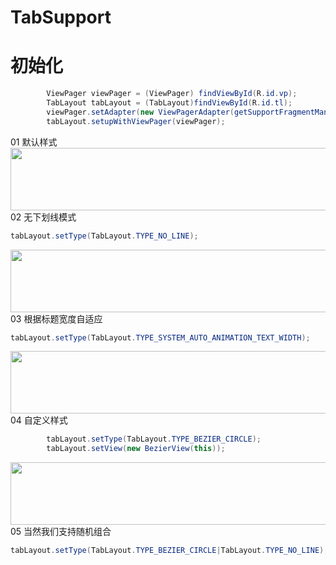 # TabSupport

# 初始化

```java
        ViewPager viewPager = (ViewPager) findViewById(R.id.vp);
        TabLayout tabLayout = (TabLayout)findViewById(R.id.tl);
        viewPager.setAdapter(new ViewPagerAdapter(getSupportFragmentManager()));
        tabLayout.setupWithViewPager(viewPager);
```
01 默认样式 <br>
<img src="https://github.com/LessTalk/TabSupport/blob/master/library/src/main/res/img/DEFAULT.png" width="700" height="100" /> <br>
02 无下划线模式 <br>
```java
tabLayout.setType(TabLayout.TYPE_NO_LINE);
```
<img src="https://github.com/LessTalk/TabSupport/blob/master/library/src/main/res/img/TYPE_NO_LINE.png" width="700" height="100" /> <br>
03 根据标题宽度自适应 <br>
```java
tabLayout.setType(TabLayout.TYPE_SYSTEM_AUTO_ANIMATION_TEXT_WIDTH); 
```
<img src="https://github.com/LessTalk/TabSupport/blob/master/library/src/main/res/img/TYPE_SYSTEM_AUTO_ANIMATION_TEXT_WIDTH.png" width="700" height="100" /> <br>
04 自定义样式
```java
        tabLayout.setType(TabLayout.TYPE_BEZIER_CIRCLE);
        tabLayout.setView(new BezierView(this));
```
<img src="https://github.com/LessTalk/TabSupport/blob/master/library/src/main/res/img/TYPE_BEZIER_CIRCLE.png" width="700" height="100" /> <br>
05 当然我们支持随机组合
```java
tabLayout.setType(TabLayout.TYPE_BEZIER_CIRCLE|TabLayout.TYPE_NO_LINE);
```

